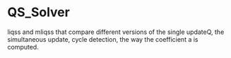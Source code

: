 # QS_Solver
liqss and mliqss that compare different versions of the single updateQ, the simultaneous update, cycle detection, the way the coefficient a is computed.
